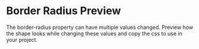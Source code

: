 # Border Radius Preview

The border-radius property can have multiple values changed. Preview how the shape looks while changing these values and copy the css to use in your project.
